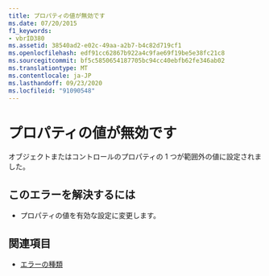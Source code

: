 ```yaml
---
title: プロパティの値が無効です
ms.date: 07/20/2015
f1_keywords:
- vbrID380
ms.assetid: 38540ad2-e02c-49aa-a2b7-b4c82d719cf1
ms.openlocfilehash: edf91cc62867b922a4c9fae69f19be5e38fc21c8
ms.sourcegitcommit: bf5c5850654187705bc94cc40ebfb62fe346ab02
ms.translationtype: MT
ms.contentlocale: ja-JP
ms.lasthandoff: 09/23/2020
ms.locfileid: "91090548"
---
```

# <a name="property-value-is-not-valid"></a>プロパティの値が無効です

オブジェクトまたはコントロールのプロパティの 1 つが範囲外の値に設定されました。  
  
## <a name="to-correct-this-error"></a>このエラーを解決するには  
  
- プロパティの値を有効な設定に変更します。  
  
## <a name="see-also"></a>関連項目

- [エラーの種類](../programming-guide/language-features/error-types.md)
